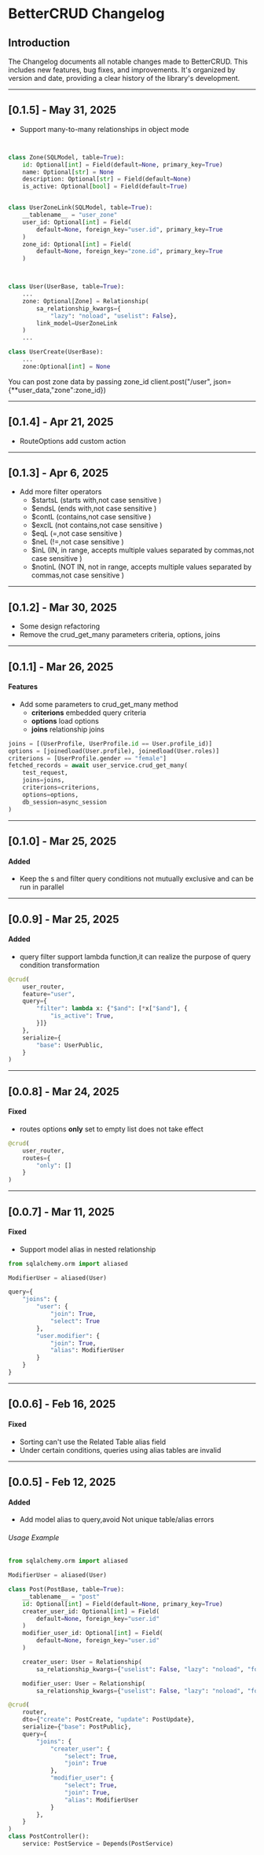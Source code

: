 # BetterCRUD Changelog

## Introduction

The Changelog documents all notable changes made to BetterCRUD. This includes new features, bug fixes, and improvements. It's organized by version and date, providing a clear history of the library's development.

___
## [0.1.5] - May 31, 2025
- Support many-to-many relationships in object mode
```python


class Zone(SQLModel, table=True):
    id: Optional[int] = Field(default=None, primary_key=True)
    name: Optional[str] = None
    description: Optional[str] = Field(default=None)
    is_active: Optional[bool] = Field(default=True)


class UserZoneLink(SQLModel, table=True):
    __tablename__ = "user_zone"
    user_id: Optional[int] = Field(
        default=None, foreign_key="user.id", primary_key=True
    )
    zone_id: Optional[int] = Field(
        default=None, foreign_key="zone.id", primary_key=True
    )



class User(UserBase, table=True):
    ...
    zone: Optional[Zone] = Relationship(
        sa_relationship_kwargs={
            "lazy": "noload", "uselist": False},
        link_model=UserZoneLink
    )
    ...

class UserCreate(UserBase):
    ...
    zone:Optional[int] = None

```
You can post zone data by passing zone_id
client.post("/user", json={**user_data,"zone":zone_id})

___
## [0.1.4] - Apr 21, 2025
- RouteOptions add custom action

___
## [0.1.3] - Apr 6, 2025
- Add more filter operators
  - $startsL (starts with,not case sensitive )
  - $endsL (ends with,not case sensitive )
  - $contL (contains,not case sensitive )
  - $exclL (not contains,not case sensitive )
  - $eqL (=,not case sensitive )
  - $neL (!=,not case sensitive )
  - $inL (IN, in range, accepts multiple values ​​separated by commas,not case sensitive )
  - $notinL (NOT IN, not in range, accepts multiple values ​​separated by commas,not case sensitive )

___
## [0.1.2] - Mar 30, 2025
- Some design refactoring
- Remove the crud_get_many parameters criteria, options, joins
___
## [0.1.1] - Mar 26, 2025

#### Features
- Add some parameters to crud_get_many method
  - **criterions** embedded query criteria
  - **options** load options
  - **joins** relationship joins
```python
joins = [(UserProfile, UserProfile.id == User.profile_id)]
options = [joinedload(User.profile), joinedload(User.roles)]
criterions = [UserProfile.gender == "female"]
fetched_records = await user_service.crud_get_many(
    test_request,
    joins=joins,
    criterions=criterions,
    options=options,
    db_session=async_session
)
```
___
## [0.1.0] - Mar 25, 2025

#### Added
- Keep the s and filter query conditions not mutually exclusive and can be run in parallel

___
## [0.0.9] - Mar 25, 2025

#### Added
- query filter support lambda function,it can realize the purpose of query condition transformation
```python
@crud(
    user_router,
    feature="user",
    query={
        "filter": lambda x: {"$and": [*x["$and"], {
            "is_active": True,
        }]}
    },
    serialize={
        "base": UserPublic,
    }
)
```

___
## [0.0.8] - Mar 24, 2025
#### Fixed
- routes options **only** set to empty list does not take effect
```python
@crud(
    user_router,
    routes={
        "only": []
    }
)
```
___
## [0.0.7] - Mar 11, 2025
#### Fixed
- Support model alias in nested relationship

```python  hl_lines="34"
from sqlalchemy.orm import aliased

ModifierUser = aliased(User)

query={
    "joins": {
        "user": {
            "join": True,
            "select": True
        },
        "user.modifier": {
            "join": True,
            "alias": ModifierUser
        }
    }
}

```
___
## [0.0.6] - Feb 16, 2025

#### Fixed
- Sorting can't use the Related Table alias field
- Under certain conditions, queries using alias tables are invalid

___
## [0.0.5] - Feb 12, 2025

#### Added
- Add model alias to query,avoid Not unique table/alias errors


###### Usage Example


```python  hl_lines="34"
from sqlalchemy.orm import aliased

ModifierUser = aliased(User)

class Post(PostBase, table=True):
    __tablename__ = "post"
    id: Optional[int] = Field(default=None, primary_key=True)
    creater_user_id: Optional[int] = Field(
        default=None, foreign_key="user.id"
    )
    modifier_user_id: Optional[int] = Field(
        default=None, foreign_key="user.id"
    )

    creater_user: User = Relationship(
        sa_relationship_kwargs={"uselist": False, "lazy": "noload", "foreign_keys": "[Post.creater_user_id]"})

    modifier_user: User = Relationship(
        sa_relationship_kwargs={"uselist": False, "lazy": "noload", "foreign_keys": "[Post.modifier_user_id]"})

@crud(
    router,
    dto={"create": PostCreate, "update": PostUpdate},
    serialize={"base": PostPublic},
    query={
        "joins": {
            "creater_user": {
                "select": True,
                "join": True
            },
            "modifier_user": {
                "select": True,
                "join": True,
                "alias": ModifierUser
            }
        },
    }
)
class PostController():
    service: PostService = Depends(PostService)

```